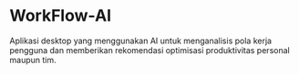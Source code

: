 # WorkFlow-AI
Aplikasi desktop yang menggunakan AI untuk menganalisis pola kerja pengguna dan memberikan rekomendasi optimisasi produktivitas personal maupun tim.
